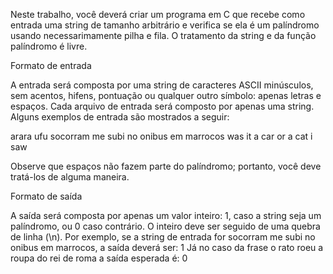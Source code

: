 Neste trabalho, você deverá criar um programa em C que recebe como entrada uma string de tamanho arbitrário e verifica se ela é um palíndromo usando necessarimamente pilha e fila. O tratamento da string e da função palíndromo é livre. 

Formato de entrada

A entrada será composta por uma string de caracteres ASCII minúsculos, sem acentos, hifens, pontuação ou qualquer outro símbolo: apenas letras e espaços. Cada arquivo de entrada será composto por apenas uma string. Alguns exemplos de entrada são mostrados a seguir:

arara
ufu
socorram me subi no onibus em marrocos
was it a car or a cat i saw

Observe que espaços não fazem parte do palíndromo; portanto, você deve tratá-los de alguma maneira.


Formato de saída

A saída será composta por apenas um valor inteiro: 1, caso a string seja um palíndromo, ou 0 caso contrário. O inteiro deve ser seguido de uma quebra de linha (\n).
Por exemplo, se a string de entrada for socorram me subi no onibus em marrocos,
a saída deverá ser:
1
Já no caso da frase o rato roeu a roupa do rei de roma a saída esperada é:
0